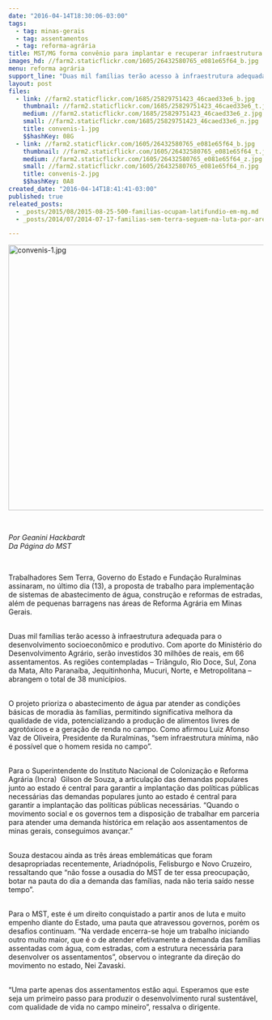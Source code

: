 ```yaml
---
date: "2016-04-14T18:30:06-03:00"
tags:
  - tag: minas-gerais
  - tag: assentamentos
  - tag: reforma-agrária
title: MST/MG forma convênio para implantar e recuperar infraestrutura em assentamentos
images_hd: //farm2.staticflickr.com/1605/26432580765_e081e65f64_b.jpg
menu: reforma agrária
support_line: "Duas mil famílias terão acesso à infraestrutura adequada para o desenvolvimento socioeconômico e produtivo. "
layout: post
files:
  - link: //farm2.staticflickr.com/1685/25829751423_46caed33e6_b.jpg
    thumbnail: //farm2.staticflickr.com/1685/25829751423_46caed33e6_t.jpg
    medium: //farm2.staticflickr.com/1685/25829751423_46caed33e6_z.jpg
    small: //farm2.staticflickr.com/1685/25829751423_46caed33e6_n.jpg
    title: convenis-1.jpg
    $$hashKey: 08G
  - link: //farm2.staticflickr.com/1605/26432580765_e081e65f64_b.jpg
    thumbnail: //farm2.staticflickr.com/1605/26432580765_e081e65f64_t.jpg
    medium: //farm2.staticflickr.com/1605/26432580765_e081e65f64_z.jpg
    small: //farm2.staticflickr.com/1605/26432580765_e081e65f64_n.jpg
    title: convenis-2.jpg
    $$hashKey: 0A8
created_date: "2016-04-14T18:41:41-03:00"
published: true
releated_posts:
  - _posts/2015/08/2015-08-25-500-familias-ocupam-latifundio-em-mg.md
  - _posts/2014/07/2014-07-17-familias-sem-terra-seguem-na-luta-por-area-grilada-em-abelardo-luz.md

---
```

<p><img alt="convenis-1.jpg" height="525" src="//farm2.staticflickr.com/1685/25829751423_46caed33e6_b.jpg" width="700" /></p>

<p>&nbsp;</p>

<p><em>Por&nbsp;Geanini Hackbardt<br />
Da P&aacute;gina do MST&nbsp;</em></p>

<p>&nbsp;</p>

<p>Trabalhadores Sem Terra, Governo do Estado e Funda&ccedil;&atilde;o Ruralminas assinaram, no &uacute;ltimo dia (13), a proposta de trabalho para implementa&ccedil;&atilde;o de sistemas de abastecimento de &aacute;gua, constru&ccedil;&atilde;o e reformas de estradas, al&eacute;m de pequenas barragens nas &aacute;reas de Reforma Agr&aacute;ria em Minas Gerais.</p>

<p><br />
Duas mil fam&iacute;lias ter&atilde;o acesso &agrave; infraestrutura adequada para o desenvolvimento socioecon&ocirc;mico e produtivo.&nbsp;Com aporte do Minist&eacute;rio do Desenvolvimento Agr&aacute;rio, ser&atilde;o investidos 30 milh&otilde;es de reais, em 66 assentamentos. As regi&otilde;es contempladas &ndash; Tri&acirc;ngulo, Rio Doce, Sul, Zona da Mata, Alto Parana&iacute;ba, Jequitinhonha, Mucuri, Norte, e Metropolitana &ndash; abrangem o total de 38 munic&iacute;pios.</p>

<p><br />
O projeto prioriza o abastecimento de &aacute;gua par atender as condi&ccedil;&otilde;es b&aacute;sicas de moradia &agrave;s fam&iacute;lias, permitindo significativa melhora da qualidade de vida, potencializando a produ&ccedil;&atilde;o de alimentos livres de agrot&oacute;xicos e a gera&ccedil;&atilde;o de renda no campo. Como afirmou Luiz Afonso Vaz de Oliveira, Presidente da Ruralminas, &ldquo;sem infraestrutura m&iacute;nima, n&atilde;o &eacute; poss&iacute;vel que o homem resida no campo&rdquo;.</p>

<p><br />
Para o Superintendente do Instituto Nacional de Coloniza&ccedil;&atilde;o e Reforma Agr&aacute;ria (Incra)&nbsp;&nbsp;Gilson de Souza, a articula&ccedil;&atilde;o das demandas populares junto ao estado &eacute; central para garantir a implanta&ccedil;&atilde;o das pol&iacute;ticas p&uacute;blicas necess&aacute;rias&nbsp;das demandas populares junto ao estado &eacute; central para garantir a implanta&ccedil;&atilde;o das pol&iacute;ticas p&uacute;blicas necess&aacute;rias. &ldquo;Quando o movimento social e os governos tem a disposi&ccedil;&atilde;o de trabalhar em parceria para atender uma demanda hist&oacute;rica em rela&ccedil;&atilde;o aos assentamentos de minas gerais, conseguimos avan&ccedil;ar.&rdquo;</p>

<p><br />
Souza destacou ainda as tr&ecirc;s &aacute;reas emblem&aacute;ticas que foram desapropriadas recentemente, Ariadn&oacute;polis, Felisburgo e Novo Cruzeiro, ressaltando que &ldquo;n&atilde;o fosse a ousadia do MST de ter essa preocupa&ccedil;&atilde;o, botar na pauta do dia a demanda das fam&iacute;lias, nada n&atilde;o teria sa&iacute;do nesse tempo&rdquo;.</p>

<p><br />
Para o MST, este &eacute; um direito conquistado a partir anos de luta e muito empenho diante do Estado, uma pauta que atravessou governos, por&eacute;m os desafios continuam. &ldquo;Na verdade encerra-se hoje um trabalho iniciando outro muito maior, que &eacute; o de atender efetivamente a demanda das fam&iacute;lias assentadas com &aacute;gua, com estradas, com a estrutura necess&aacute;ria para desenvolver os assentamentos&rdquo;, observou o integrante da dire&ccedil;&atilde;o do movimento no estado, Nei Zavaski. &nbsp;</p>

<p><br />
&ldquo;Uma parte apenas dos assentamentos est&atilde;o aqui. Esperamos que este seja um primeiro passo para produzir o desenvolvimento rural sustent&aacute;vel, com qualidade de vida no campo mineiro&rdquo;, ressalva o dirigente.&nbsp;</p>
